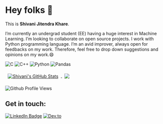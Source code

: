 # **Hey folks** :wave:

This is **Shivani Jitendra Khare**.

I’m currently an undergrad student (EE) having a huge interest in Machine Learning. I’m looking to collaborate on open source projects. I work with Python programming language.
I’m an avid improver, always open for feedbacks on my work. Therefore, feel free to drop down suggestions and opinions on my work.😄

![C](https://img.shields.io/badge/c-%2300599C.svg?style=for-the-badge&logo=c&logoColor=white) ![C++](https://img.shields.io/badge/c++-%2300599C.svg?style=for-the-badge&logo=c%2B%2B&logoColor=white) ![Python](https://img.shields.io/badge/python-3670A0?style=for-the-badge&logo=python&logoColor=ffdd54) ![Pandas](https://img.shields.io/badge/pandas-%23150458.svg?style=for-the-badge&logo=pandas&logoColor=white)


<a href="https://github.com/Shivani-Khare">
  <img align="center" style="margin:0.5rem" src="https://github-readme-stats.vercel.app/api?username=Shivani-Khare&show_icons=true&line_height=27&count_private=true&title_color=ffffff&text_color=c9cacc&icon_color=4AB097&bg_color=1A2B34" alt="Shivani's GitHub Stats" />
</a>

<a href="https://github.com/Shivani-Khare">
  <img align="center" style="margin:0.5rem" src="https://github-readme-stats.vercel.app/api/top-langs/?username=Shivani-Khare&hide=html,css&title_color=ffffff&text_color=c9cacc&icon_color=4AB197&bg_color=1A2B34" />
</a>


![Github Profile Views](https://komarev.com/ghpvc/?username=Shivani-Khare&color=0D76A8)

## **Get in touch:** 

[![LinkedIn Badge](https://img.shields.io/badge/LinkedIn-Profile-informational?style=flat&logo=linkedin&logoColor=white&color=0D76A8)](https://www.linkedin.com/in/shivani-khare/)  [![Dev.to](https://img.shields.io/badge/dev.to-0A0A0A?style=for-the-badge&logo=devdotto&logoColor=white)](https://dev.to/shivani_khare) 








<!--
**Shivani-Khare/Shivani-Khare** is a ✨ _special_ ✨ repository because its `README.md` (this file) appears on your GitHub profile.

Here are some ideas to get you started:

- 🔭 I’m currently working on ...
- 🌱 I’m currently learning ...
- 👯 I’m looking to collaborate on ...
- 🤔 I’m looking for help with ...
- 💬 Ask me about ...
- 📫 How to reach me: ...
- 😄 Pronouns: ...
- ⚡ Fun fact: ...
-->
